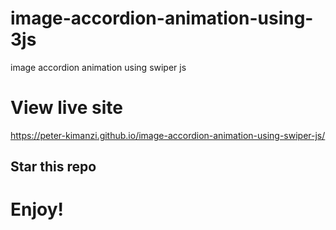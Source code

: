 # image-accordion-animation-using-3js
image accordion animation using swiper js


# View live site

https://peter-kimanzi.github.io/image-accordion-animation-using-swiper-js/

## Star this repo


# Enjoy!
